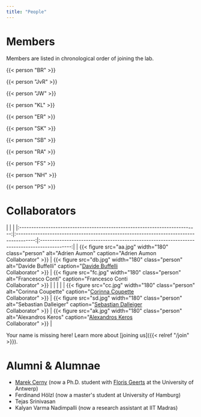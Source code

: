 ```yaml
---
title: "People"
---
```


# Members

Members are listed in chronological order of joining the lab.

{{< person "BR" >}}

{{< person "JvR" >}}

{{< person "JW" >}}

{{< person "KL" >}}

{{< person "ER" >}}

{{< person "SK" >}}

{{< person "SB" >}}

{{< person "RA" >}}

{{< person "FS" >}}

{{< person "NH" >}}

{{< person "PS" >}}

# Collaborators

| | |
|:--------------------------------------------------------------------------:|:--------------------------------------------------------------------------------------:|:-------------------------------------------------------------------------------------------:|
| {{< figure src="aa.jpg" width="180" class="person" alt="Adrien Aumon" caption="Adrien Aumon<br />Collaborator" >}} | {{< figure src="db.jpg" width="180" class="person" alt="Davide Buffelli" caption="[Davide Buffelli](https://davidebuffelli.github.io/)<br />Collaborator" >}} | {{< figure src="fc.jpg" width="180" class="person" alt="Francesco Conti" caption="Francesco Conti<br />Collaborator" >}} |
| | |
| {{< figure src="cc.jpg" width="180" class="person" alt="Corinna Coupette" caption="[Corinna Coupette](https://people.mpi-inf.mpg.de/~coupette)<br />Collaborator" >}} | {{< figure src="sd.jpg" width="180" class="person" alt="Sebastian Dalleiger" caption="[Sebastian Dalleiger](https://sdall.github.io/)<br />Collaborator" >}} | {{< figure src="ak.jpg" width="180" class="person" alt="Alexandros Keros" caption="[Alexandros Keros](https://scholar.google.com/citations?user=zGhS3xYAAAAJ)<br />Collaborator" >}} |

Your name is missing here! Learn more about [joining us]({{< relref "/join" >}}).

# Alumni & Alumnae

- [Marek Cerny](http://marekcerny.com) (now a Ph.D. student with [Floris Geerts](https://fgeerts.github.io/) at the University of Antwerp)
- Ferdinand Hölzl (now a master's student at University of Hamburg)
- Tejas Srinivasan
- Kalyan Varma Nadimpalli (now a research assistant at IIT Madras)
